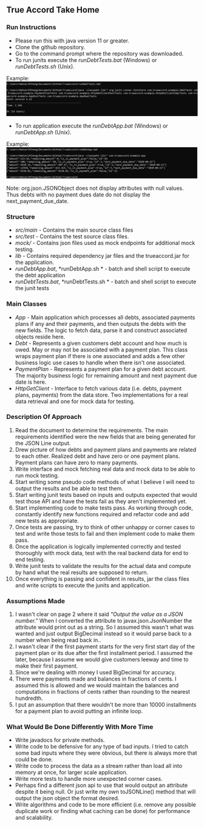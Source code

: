 ## True Accord Take Home

### Run Instructions
- Please run this with java version 11 or greater. 
- Clone the github repository.
- Go to the command prompt where the repository was downloaded. 
- To run junits execute the *runDebtTests.bat* (Windows) or *runDebtTests.sh* (Unix).

Example:
![](.README_images/CmdTestRun.png)
- To run application execute the *runDebtApp.bat* (Windows) or *runDebtApp.sh* (Unix).  

Example:
![](.README_images/CmdAppRun.png)

Note: org.json.JSONObject does not display attributes with null values. Thus debts with no payment dues date 
do not display the next_payment_due_date.

### Structure
- *src/main* - Contains the main source class files
- *src/test* - Contains the test source class files.
- *mock/* - Contains json files used as mock endpoints for additional mock testing.
- *lib* - Contains required dependency jar files and the trueaccord.jar for the application.
- *runDebtApp.bat*, *runDebtApp.sh * - batch and shell script to execute the debt application
- *runDebtTests.bat*, *runDebtTests.sh * - batch and shell script to execute the junit tests

### Main Classes
- *App* - Main application which processes all debts, associated payments plans if any and their payments, and then outputs the debts with the new fields. The logic to fetch data, parse it and construct associated objects reside here.
- *Debt* - Represents a given customers debt account and how much is owed.  May or may not be associated with a payment plan. This class wraps payment plan if there is one associated and adds a few other business logic use cases to handle when there isn't one associated.  
- *PaymentPlan* - Represents a payment plan for a given debt account. The majority business logic for remaining amount and next payment due date is here.
- *HttpGetClient* - Interface to fetch various data (i.e. debts, payment plans, payments) from the data store. Two implementations for a real data retrieval and one for mock data for testing.
  
### Description Of Approach
1. Read the document to determine the requirements.  The main requirements identified were the new fields that are being generated for the JSON Line output.
2. Drew picture of how debts and payment plans and payments are related to each other. Realized debt and have zero or one payment plans. Payment plans can have zero to many payments.
3. Write interface and mock fetching real data and mock data to be able to run mock testing.
4. Start writing some pseudo code methods of what I believe I will need to output the results and be able to test them.
5. Start writing junit tests based on inputs and outputs expected that would test those API and have the tests fail as they aren't implemented yet.
6. Start implementing code to make tests pass. As working through code, constantly identify new functions required and refactor code and add new tests as appropriate.
7. Once tests are passing, try to think of other unhappy or corner cases to test and write those tests to fail and then implement code to make them pass.
8. Once the application is logically implemented correctly and tested thoroughly with mock data, test with the real backend data for end to end testing.
9. Write junit tests to validate the results for the actual data and compute by hand what the real results are supposed to return.
10. Once everything is passing and confident in results, jar the class files and write scripts to execute the junits and application.

### Assumptions Made
1. I wasn't clear on page 2 where it said _"Output the value as a JSON number."_ When I converted the attribute to javax.json.JsonNumber the attribute would print out as a string. So I assumed this wasn't what was wanted and just output BigDecimal instead so it would parse back to a number when being read back in..  
2. I wasn't clear if the first payment starts for the very first start day of the payment plan or its due after the first installment period.  I assumed the later, because I assume we would give customers leeway and time to make their first payment.
3. Since we're dealing with money I used BigDecimal for accuracy.
4. There were payments made and balances in fractions of cents. I assumed this is allowed and we would maintain the balances and computations in fractions of cents rather than rounding to the nearest hundredth.
5. I put an assumption that there wouldn't be more than 10000 installments for a payment plan to avoid putting an infinite loop.

### What Would Be Done Differently With More Time
- Write javadocs for private methods. 
- Write code to be defensive for any type of bad inputs.  I tried to catch some bad inputs where they were obvious, but there is always more that could be done.
- Write code to process the data as a stream rather than load all into memory at once, for larger scale application.
- Write more tests to handle more unexpected corner cases.
- Perhaps find a different json api to use that would output an attribute despite it being null. Or just write my own toJSONLine() method that will output the json object the format desired.
- Write algorithms and code to be more efficient (i.e. remove any possible duplicate work or finding what caching can be done) for performance and scalability.
